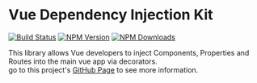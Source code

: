 # Vue Dependency Injection Kit
[![Build Status](https://api.travis-ci.org/joejukan/vue-di-kit.svg?branch=master)](http://travis-ci.org/joejukan/vue-di-kit)
[![NPM Version](http://img.shields.io/npm/v/vue-di-kit.svg?style=flat)](https://www.npmjs.org/package/vue-di-kit)
[![NPM Downloads](https://img.shields.io/npm/dm/vue-di-kit.svg?style=flat)](https://npmcharts.com/compare/vue-di-kit?minimal=true)

This library allows Vue developers to inject Components, Properties and Routes into the main vue app via decorators.<br/>
go to this project's <a href="https://joejukan.github.io/vue-di-kit">GitHub Page</a> to see more information.